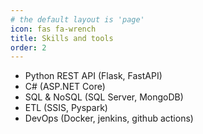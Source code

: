 ```yaml
---
# the default layout is 'page'
icon: fas fa-wrench
title: Skills and tools
order: 2
---
```


- Python REST API (Flask, FastAPI)
- C# (ASP.NET Core)
- SQL & NoSQL (SQL Server, MongoDB)
- ETL (SSIS, Pyspark)
- DevOps (Docker, jenkins, github actions)
